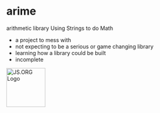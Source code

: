 # arime
arithmetic library
Using Strings to do Math
- a project to mess with
- not expecting to be a serious or game changing library
- learning how a library could be built
- incomplete

<a href="https://js.org" target="_blank" title="JS.ORG | JavaScript Community">
<img src="https://logo.js.org/dark_horz.png" width="102" alt="JS.ORG Logo"/></a>
<!-- alternatives [bright|dark]_[horz|vert|tiny].png (width[horz:102,vert:50,tiny:77]) -->
